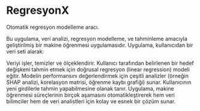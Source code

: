 # RegresyonX
Otomatik regresyon modelleme aracı.

Bu uygulama, veri analizi, regresyon modelleme, ve tahminleme amacıyla geliştirilmiş bir makine öğrenmesi uygulamasıdır. Uygulama, kullanıcıdan bir veri seti alarak:

Veriyi işler, temizler ve ölçeklendirir.
Kullanıcı tarafından belirlenen bir hedef değişkeni tahmin etmek için doğrusal regresyon (linear regression) modeli eğitir.
Modelin performansını değerlendirmek için çeşitli analizler (örneğin SHAP analizi, korelasyon matrisi, öğrenme kaybı grafiği) sunar.
Kullanıcının yeni girdilerle tahmin yapabilmesine olanak tanır.
Uygulama, makine öğrenmesi süreçlerinin birçok aşamasını otomatikleştirerek hem veri bilimciler hem de veri analistleri için kolay ve esnek bir çözüm sunar.


